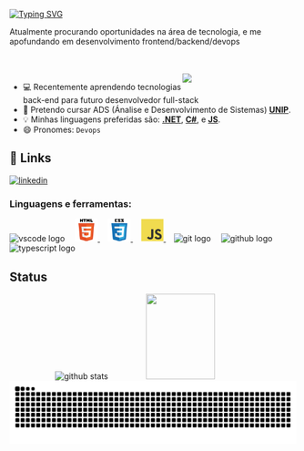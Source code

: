 <a href="https://git.io/typing-svg"><img src="https://readme-typing-svg.demolab.com?font=Fira+Code&pause=1000&color=00F747&random=false&width=435&lines=Ol%C3%A1%2C+sou+o+Rafael+Martins" alt="Typing SVG" /></a>
<p> Atualmente procurando oportunidades na área de tecnologia, e me apofundando em desenvolvimento frontend/backend/devops</p>
<br>
<br>
<img src="https://i.imgur.com/zzqNvAt.gif" align="right" width="200px"/>  


- 💻 Recentemente aprendendo tecnologias back-end para futuro desenvolvedor full-stack
- 🏫 Pretendo cursar ADS (Ánalise e Desenvolvimento de Sistemas) [**UNIP**](https://www.unip.br).
- 💡 Minhas linguagens preferidas são: [**.NET**](https://.NET.org), [**C#**](https://www.C#.org/docs/), e [**JS**](https://developer.mozilla.org/pt-BR/docs/Web/JavaScript).
- 😄 Pronomes: `Devops`





## 🔗 Links
[![linkedin](https://img.shields.io/badge/linkedin-0A66C2?style=for-the-badge&logo=linkedin&logoColor=white)](https://www.linkedin.com/in/rafaelmartinsdeveloper/)



<h3 >Linguagens e ferramentas:</h3>
<p align="left"> 
    <img src="https://cdn.jsdelivr.net/gh/devicons/devicon/icons/vscode/vscode-original.svg" height="40" alt="vscode logo"  />
  <img width="10" />
    <a href="https://www.w3.org/html/" target="_blank" rel="noreferrer"> <img src="https://raw.githubusercontent.com/devicons/devicon/master/icons/html5/html5-original-wordmark.svg" alt="html5" width="40" height="40"/> </a>
    <img width="10" />
    <a href="https://www.w3schools.com/css/" target="_blank" rel="noreferrer"> <img src="https://raw.githubusercontent.com/devicons/devicon/master/icons/css3/css3-original-wordmark.svg" alt="css3" width="40" height="40"/> </a>
    <img width="10" />
    <a href="https://developer.mozilla.org/en-US/docs/Web/JavaScript" target="_blank" rel="noreferrer"> <img src="https://raw.githubusercontent.com/devicons/devicon/master/icons/javascript/javascript-original.svg" alt="javascript" width="40" height="40"/> </a>
    <img width="10" />
    <img src="https://cdn.jsdelivr.net/gh/devicons/devicon/icons/git/git-original.svg" height="40" alt="git logo"  />
  <img width="10" />
    <img src="https://cdn.jsdelivr.net/gh/devicons/devicon/icons/github/github-original.svg" height="40" alt="github logo"  />
    <img src="https://cdn.jsdelivr.net/gh/devicons/devicon/icons/typescript/typescript-original.svg" height="40" alt="typescript logo"  />
  <img width="10" />
</p>



## Status
<div align="center">
<img alt="github stats" width="49%" height="150px" src="https://github-readme-stats.vercel.app/api?username=martinsrafaeldev&show_icons=true&theme=tokyonight&hide=stars">
<img width="49%" height="150px" src="https://github-readme-stats.vercel.app/api/top-langs/?username=martinsrafaeldev&layout=compact&bg_color=1A1B27&title_color=5C85CB&text_color=38BDAE">

</div>

<picture>
  <source media="(prefers-color-scheme: dark)" srcset="https://raw.githubusercontent.com/martinsrafaeldev/martinsrafaeldev/output/github-contribution-grid-snake-dark.svg">
  <source media="(prefers-color-scheme: light)" srcset="https://raw.githubusercontent.com/martinsrafaeldev/martinsrafaeldev/output/github-contribution-grid-snake.svg">
  <img alt="github contribution grid snake animation" src="https://raw.githubusercontent.com/martinsrafaeldev/martinsrafaeldev/output/github-contribution-grid-snake.svg">
</picture>
<br><br>





